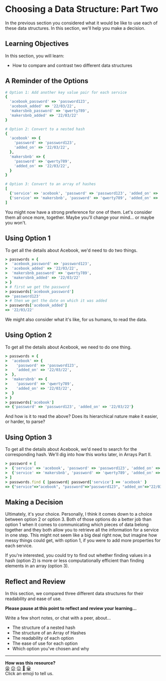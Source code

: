 # Choosing a Data Structure: Part Two

In the previous section you considered what it would be like to use each of these data structures. In this section, we'll help you make a decision.

## Learning Objectives

In this section, you will learn:
- How to compare and contrast two different data structures

## A Reminder of the Options

```ruby
# Option 1: Add another key value pair for each service
{
  'acebook_password' => 'password123',
  'acebook_added' => '22/03/22',
  'makersbnb_password' => 'qwerty789',
  'makersbnb_added' => '22/03/22'
}

# Option 2: Convert to a nested hash
{
  'acebook' => {
    'password' => 'password123',
    'added_on' => '22/03/22',
  },
  'makersbnb' => {
    'password' => 'qwerty789',
    'added_on' => '22/03/22',
  }
}

# Option 3: Convert to an array of hashes
[
  {'service' => 'acebook', 'password' => 'password123', 'added_on' => '22/03/22'},
  {'service' => 'makersbnb', 'password' => 'qwerty789', 'added_on' => '22/03/22'}
]
```

You might now have a strong preference for one of them. Let's consider them all once more, together. Maybe you'll change your mind... or maybe you won't.

## Using Option 1

To get all the details about Acebook, we'd need to do two things.

```ruby
> passwords = {
>  'acebook_password' => 'password123',
>  'acebook_added' => '22/03/22',
>  'makersbnb_password' => 'qwerty789',
>  'makersbnb_added' => '22/03/22'
> }
> # first we get the password
> passwords['acebook_password']
=> 'password123'
> # then we get the date on which it was added
> passwords['acebook_added']
=> '22/03/22'
```

We might also consider what it's like, for us humans, to read the data.

## Using Option 2

To get all the details about Acebook, we need to do one thing.

```ruby
> passwords = {
>  'acebook' => {
>    'password' => 'password123',
>    'added_on' => '22/03/22',
>  },
>  'makersbnb' => {
>    'password' => 'qwerty789',
>    'added_on' => '22/03/22',
>  }
> }
> passwords['acebook']
=> {'password' => 'password123', 'added_on' => '22/03/22'}
```

And how is it to read the above? Does its hierarchical nature make it easier, or harder, to parse?

## Using Option 3

To get all the details about Acebook, we'd need to search for the corresponding hash. We'll dig into how this works later, in Arrays Part II.

```ruby
> password = [
>  {'service' => 'acebook', 'password' => 'password123', 'added_on' => '22/03/22'},
>  {'service' => 'makersbnb', 'password' => 'qwerty789', 'added_on' => '22/03/22'}
> ]
> passwords.find { |password| password['service'] == 'acebook' }
=> {"service"=>"acebook", "password"=>"password123", "added_on"=>"22/03/22"}
```

## Making a Decision

Ultimately, it's your choice. Personally, I think it comes down to a choice between option 2 or option 3. Both of those options do a better job than option 1 when it comes to communicating which pieces of data belong together and they both allow you to retrieve all the information for a service in one step. This might not seem like a big deal right now, but imagine how messy things could get, with option 1, if you were to add more properties for each service.

If you're interested, you could try to find out whether finding values in a hash (option 2) is more or less computationally efficient than finding elements in an array (option 3).

## Reflect and Review

In this section, we compared three different data structures for their readability and ease of use.

**Please pause at this point to reflect and review your learning...**

Write a few short notes, or chat with a peer, about...
- The structure of a nested hash
- The structure of an Array of Hashes
- The readability of each option
- The ease of use for each option
- Which option you've chosen and why


<!-- BEGIN GENERATED SECTION DO NOT EDIT -->

---

**How was this resource?**  
[😫](https://airtable.com/shrUJ3t7KLMqVRFKR?prefill_Repository=makersacademy/ruby_foundations&prefill_File=chapter3/3_choosing_a_data_structure_ii.md&prefill_Sentiment=😫) [😕](https://airtable.com/shrUJ3t7KLMqVRFKR?prefill_Repository=makersacademy/ruby_foundations&prefill_File=chapter3/3_choosing_a_data_structure_ii.md&prefill_Sentiment=😕) [😐](https://airtable.com/shrUJ3t7KLMqVRFKR?prefill_Repository=makersacademy/ruby_foundations&prefill_File=chapter3/3_choosing_a_data_structure_ii.md&prefill_Sentiment=😐) [🙂](https://airtable.com/shrUJ3t7KLMqVRFKR?prefill_Repository=makersacademy/ruby_foundations&prefill_File=chapter3/3_choosing_a_data_structure_ii.md&prefill_Sentiment=🙂) [😀](https://airtable.com/shrUJ3t7KLMqVRFKR?prefill_Repository=makersacademy/ruby_foundations&prefill_File=chapter3/3_choosing_a_data_structure_ii.md&prefill_Sentiment=😀)  
Click an emoji to tell us.

<!-- END GENERATED SECTION DO NOT EDIT -->
